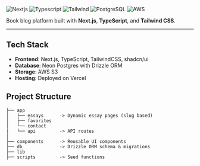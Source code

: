 ![Nextjs](https://img.shields.io/badge/Nextjs-%23000000?style=for-the-badge&logo=nextdotjs)
![Typescript](https://img.shields.io/badge/Typescript-%233178C6?style=for-the-badge&logo=typescript&logoColor=white)
![Tailwind](https://img.shields.io/badge/TailwindCSS-%2306B6D4?style=for-the-badge&logo=tailwindcss&logoColor=white)
![PostgreSQL](https://img.shields.io/badge/PostgreSQL-%234169E1?style=for-the-badge&logo=postgresql&logoColor=white)
![AWS](https://img.shields.io/badge/AWS-%23FF9900.svg?style=for-the-badge&logo=amazon-aws&logoColor=white)



Book blog platform built with **Next.js**, **TypeScript**, and **Tailwind CSS**.

---

## Tech Stack
- **Frontend**: Next.js, TypeScript, TailwindCSS, shadcn/ui
- **Database**: Neon Postgres with Drizzle ORM
- **Storage**: AWS S3
- **Hosting**: Deployed on Vercel

## Project Structure
```plaintext
├── app
│   ├── essays      -> Dynamic essay pages (slug based)
│   ├── favorites
│   └── contact
|   └── api         -> API routes
│       
├── components      -> Reusable UI components
├── db              -> Drizzle ORM schema & migrations
├── lib
├── scripts         -> Seed functions
